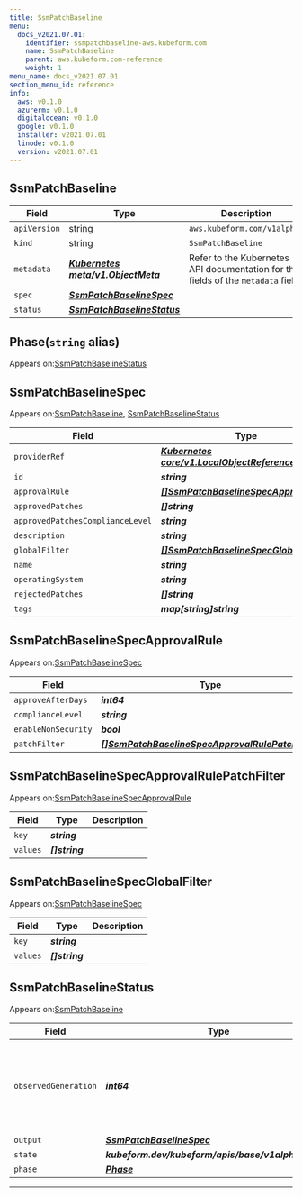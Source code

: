 ```yaml
---
title: SsmPatchBaseline
menu:
  docs_v2021.07.01:
    identifier: ssmpatchbaseline-aws.kubeform.com
    name: SsmPatchBaseline
    parent: aws.kubeform.com-reference
    weight: 1
menu_name: docs_v2021.07.01
section_menu_id: reference
info:
  aws: v0.1.0
  azurerm: v0.1.0
  digitalocean: v0.1.0
  google: v0.1.0
  installer: v2021.07.01
  linode: v0.1.0
  version: v2021.07.01
---
```


## SsmPatchBaseline
| Field | Type | Description |
| ------ | ----- | ----------- |
| `apiVersion` | string | `aws.kubeform.com/v1alpha1` |
|    `kind` | string | `SsmPatchBaseline` |
| `metadata` | ***[Kubernetes meta/v1.ObjectMeta](https://v1-18.docs.kubernetes.io/docs/reference/generated/kubernetes-api/v1.18/#objectmeta-v1-meta)***|Refer to the Kubernetes API documentation for the fields of the `metadata` field.|
| `spec` | ***[SsmPatchBaselineSpec](#ssmpatchbaselinespec)***||
| `status` | ***[SsmPatchBaselineStatus](#ssmpatchbaselinestatus)***||
## Phase(`string` alias)

Appears on:[SsmPatchBaselineStatus](#ssmpatchbaselinestatus)

## SsmPatchBaselineSpec

Appears on:[SsmPatchBaseline](#ssmpatchbaseline), [SsmPatchBaselineStatus](#ssmpatchbaselinestatus)

| Field | Type | Description |
| ------ | ----- | ----------- |
| `providerRef` | ***[Kubernetes core/v1.LocalObjectReference](https://v1-18.docs.kubernetes.io/docs/reference/generated/kubernetes-api/v1.18/#localobjectreference-v1-core)***||
| `id` | ***string***||
| `approvalRule` | ***[[]SsmPatchBaselineSpecApprovalRule](#ssmpatchbaselinespecapprovalrule)***| ***(Optional)*** |
| `approvedPatches` | ***[]string***| ***(Optional)*** |
| `approvedPatchesComplianceLevel` | ***string***| ***(Optional)*** |
| `description` | ***string***| ***(Optional)*** |
| `globalFilter` | ***[[]SsmPatchBaselineSpecGlobalFilter](#ssmpatchbaselinespecglobalfilter)***| ***(Optional)*** |
| `name` | ***string***||
| `operatingSystem` | ***string***| ***(Optional)*** |
| `rejectedPatches` | ***[]string***| ***(Optional)*** |
| `tags` | ***map[string]string***| ***(Optional)*** |
## SsmPatchBaselineSpecApprovalRule

Appears on:[SsmPatchBaselineSpec](#ssmpatchbaselinespec)

| Field | Type | Description |
| ------ | ----- | ----------- |
| `approveAfterDays` | ***int64***||
| `complianceLevel` | ***string***| ***(Optional)*** |
| `enableNonSecurity` | ***bool***| ***(Optional)*** |
| `patchFilter` | ***[[]SsmPatchBaselineSpecApprovalRulePatchFilter](#ssmpatchbaselinespecapprovalrulepatchfilter)***||
## SsmPatchBaselineSpecApprovalRulePatchFilter

Appears on:[SsmPatchBaselineSpecApprovalRule](#ssmpatchbaselinespecapprovalrule)

| Field | Type | Description |
| ------ | ----- | ----------- |
| `key` | ***string***||
| `values` | ***[]string***||
## SsmPatchBaselineSpecGlobalFilter

Appears on:[SsmPatchBaselineSpec](#ssmpatchbaselinespec)

| Field | Type | Description |
| ------ | ----- | ----------- |
| `key` | ***string***||
| `values` | ***[]string***||
## SsmPatchBaselineStatus

Appears on:[SsmPatchBaseline](#ssmpatchbaseline)

| Field | Type | Description |
| ------ | ----- | ----------- |
| `observedGeneration` | ***int64***| ***(Optional)*** Resource generation, which is updated on mutation by the API Server.|
| `output` | ***[SsmPatchBaselineSpec](#ssmpatchbaselinespec)***| ***(Optional)*** |
| `state` | ***kubeform.dev/kubeform/apis/base/v1alpha1.State***| ***(Optional)*** |
| `phase` | ***[Phase](#phase)***| ***(Optional)*** |
---

